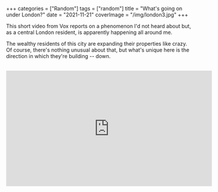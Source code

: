 +++
categories = ["Random"]
tags = ["random"]
title = "What's going on under London?"
date = "2021-11-21"
coverImage = "/img/london3.jpg"
+++

This short video from Vox reports on a phenomenon I'd not heard about but, as a central London resident, is apparently happening all around me.

<!--more-->

The wealthy residents of this city are expanding their properties like crazy. Of course, there's nothing unusual about that, but what's unique here is the direction in which they're building -- down.

<br>

<iframe width="560" height="315" src="https://www.youtube.com/embed/5YquWKsi0Q8" title="YouTube video player" frameborder="0" allow="accelerometer; autoplay; clipboard-write; encrypted-media; gyroscope; picture-in-picture" allowfullscreen></iframe>
